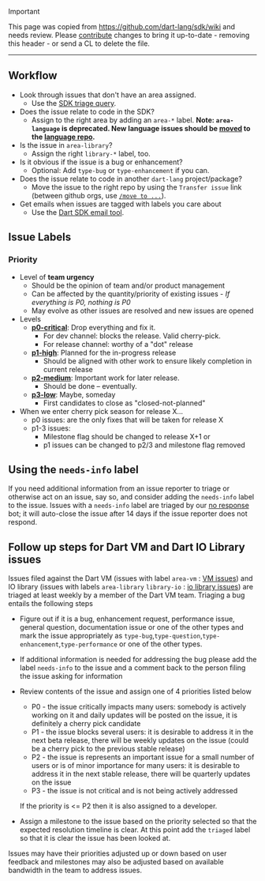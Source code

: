 > [!IMPORTANT]
> This page was copied from https://github.com/dart-lang/sdk/wiki and needs review.
> Please [contribute](../CONTRIBUTING.md) changes to bring it up-to-date -
> removing this header - or send a CL to delete the file.

---

## Workflow

* Look through issues that don't have an area assigned.
  * Use the [SDK triage query].
* Does the issue relate to code in the SDK?
  * Assign to the right area by adding an `area-*` label. **Note: `area-language` is deprecated. New language issues should be [moved][move] to the [language repo](https://github.com/dart-lang/language).**
* Is the issue in `area-library`?
  * Assign the right `library-*` label, too.
* Is it obvious if the issue is a bug or enhancement?
  * Optional: Add `type-bug` or `type-enhancement` if you can.
* Does the issue relate to code in another `dart-lang` project/package?
  * Move the issue to the right repo by using the `Transfer issue` link (between github orgs, use [`/move to ...`][move]).
* Get emails when issues are tagged with labels you care about
  * Use the [Dart SDK email tool].

## Issue Labels

### Priority
* Level of **team urgency**
  * Should be the opinion of team and/or product management
  * Can be affected by the quantity/priority of existing issues - *If everything is P0, nothing is P0*
  * May evolve as other issues are resolved and new issues are opened
* Levels
    * **[p0-critical][]**: Drop everything and fix it.
        * For dev channel: blocks the release. Valid cherry-pick.
        * For release channel: worthy of a "dot" release
	* **[p1-high][]**: Planned for the in-progress release
	    * Should be aligned with other work to ensure likely completion in current release
  * **[p2-medium][]**: Important work for later release.
      * Should be done – eventually.
  * **[p3-low][]**: Maybe, someday
    * First candidates to close as "closed-not-planned"
* When we enter cherry pick season for release X...
    * p0 issues: are the only fixes that will be taken for release X
    * p1-3 issues:
		* Milestone flag should be changed to release X+1 or
		* p1 issues can be changed to p2/3 and milestone flag removed

## Using the `needs-info` label

If you need additional information from an issue reporter to triage or otherwise act
on an issue, say so, and consider adding the `needs-info` label to the issue. Issues
with a `needs-info` label are triaged by our [no response] bot; it will auto-close
the issue after 14 days if the issue reporter does not respond.

## Follow up steps for Dart VM and Dart IO Library issues

Issues filed against the Dart VM (issues with label `area-vm` : [VM issues](https://github.com/dart-lang/sdk/issues?q=is%3Aissue+is%3Aopen+label%3Aarea-vm+)) and IO library (issues with labels `area-library` `library-io` : [io library issues](https://github.com/dart-lang/sdk/issues?q=is%3Aissue+is%3Aopen+label%3Aarea-library+label%3Alibrary-io)) are triaged at least weekly by a member of the Dart VM team.
Triaging a bug entails the following steps
* Figure out if it is a bug, enhancement request, performance issue, general question, documentation issue or one of the other types and mark the issue appropriately as `type-bug`,`type-question`,`type-enhancement`,`type-performance` or one of the other types.
* If additional information is needed for addressing the bug please add the label `needs-info` to the issue and a comment back to the person filing the issue asking for information
* Review contents of the issue and assign one of 4 priorities listed below

  * P0 - the issue critically impacts many users: somebody is actively working on it and daily updates will be posted on the issue, it is definitely a cherry pick candidate
  * P1 - the issue blocks several users: it is desirable to address it in the next beta release, there will be weekly updates on the issue (could be a cherry pick to the previous stable release)
  * P2 - the issue is represents an important issue for a small number of users or is of minor importance for many users: it is desirable to address it in the next stable release, there will be quarterly updates on the issue
  * P3 - the issue is not critical and is not being actively addressed

  If the priority is <= P2 then it is also assigned to a developer.

* Assign a milestone to the issue based on the priority selected so that the expected resolution timeline is clear. At this point add the `triaged` label so that it is clear the issue has been looked at.

Issues may have their priorities adjusted up or down based on user feedback and milestones may also be adjusted based on available bandwidth in the team to address issues.

[SDK triage query]: https://goto.google.com/dart-triage
[move]: https://github.com/apps/move
[Dart SDK email tool]: https://dart-github-label-notifier.web.app
[p0-critical]: https://github.com/dart-lang/sdk/labels/p0-critical
[p1-high]: https://github.com/dart-lang/sdk/labels/p1-high
[p2-medium]: https://github.com/dart-lang/sdk/labels/p2-medium
[p3-low]: https://github.com/dart-lang/sdk/labels/p3-low
[no response]: https://github.com/dart-lang/sdk/blob/main/.github/workflows/no-response.yml
